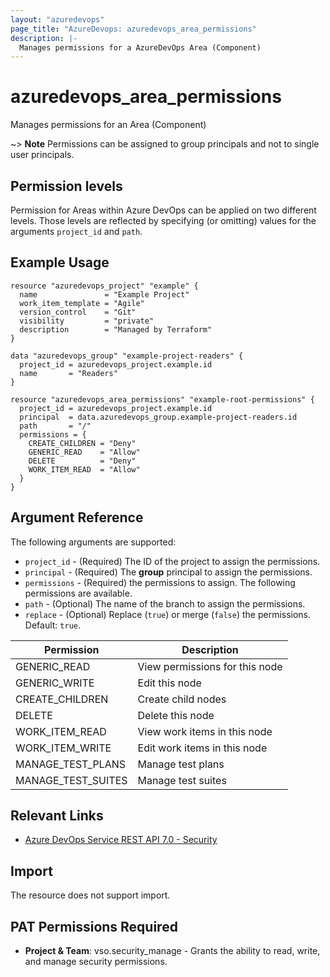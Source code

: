 ```yaml
---
layout: "azuredevops"
page_title: "AzureDevops: azuredevops_area_permissions"
description: |-
  Manages permissions for a AzureDevOps Area (Component)
---
```


# azuredevops_area_permissions

Manages permissions for an Area (Component)

~> **Note** Permissions can be assigned to group principals and not to single user principals.

## Permission levels

Permission for Areas within Azure DevOps can be applied on two different levels.
Those levels are reflected by specifying (or omitting) values for the arguments `project_id` and `path`.

## Example Usage

```hcl
resource "azuredevops_project" "example" {
  name               = "Example Project"
  work_item_template = "Agile"
  version_control    = "Git"
  visibility         = "private"
  description        = "Managed by Terraform"
}

data "azuredevops_group" "example-project-readers" {
  project_id = azuredevops_project.example.id
  name       = "Readers"
}

resource "azuredevops_area_permissions" "example-root-permissions" {
  project_id = azuredevops_project.example.id
  principal  = data.azuredevops_group.example-project-readers.id
  path       = "/"
  permissions = {
    CREATE_CHILDREN = "Deny"
    GENERIC_READ    = "Allow"
    DELETE          = "Deny"
    WORK_ITEM_READ  = "Allow"
  }
}
```

## Argument Reference

The following arguments are supported:

* `project_id` - (Required) The ID of the project to assign the permissions.
* `principal` - (Required) The **group** principal to assign the permissions.
* `permissions` - (Required) the permissions to assign. The following permissions are available.
* `path` - (Optional) The name of the branch to assign the permissions. 
* `replace` - (Optional) Replace (`true`) or merge (`false`) the permissions. Default: `true`.

| Permission         | Description                    |
|--------------------|--------------------------------|
| GENERIC_READ       | View permissions for this node |
| GENERIC_WRITE      | Edit this node                 |
| CREATE_CHILDREN    | Create child nodes             |
| DELETE             | Delete this node               |
| WORK_ITEM_READ     | View work items in this node   |
| WORK_ITEM_WRITE    | Edit work items in this node   |
| MANAGE_TEST_PLANS  | Manage test plans              |
| MANAGE_TEST_SUITES | Manage test suites             |

## Relevant Links

* [Azure DevOps Service REST API 7.0 - Security](https://docs.microsoft.com/en-us/rest/api/azure/devops/security/?view=azure-devops-rest-7.0)

## Import

The resource does not support import.

## PAT Permissions Required

- **Project & Team**: vso.security_manage - Grants the ability to read, write, and manage security permissions.
